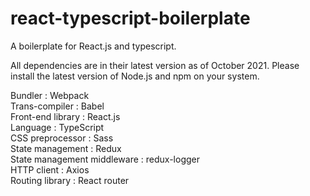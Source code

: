 # react-typescript-boilerplate
A boilerplate for React.js and typescript.

All dependencies are in their latest version as of October 2021.
Please install the latest version of Node.js and npm on your system.

Bundler : Webpack <br />
Trans-compiler : Babel <br />
Front-end library : React.js <br />
Language : TypeScript <br />
CSS preprocessor : Sass <br />
State management : Redux <br />
State management middleware : redux-logger <br />
HTTP client : Axios <br />
Routing library : React router <br />
